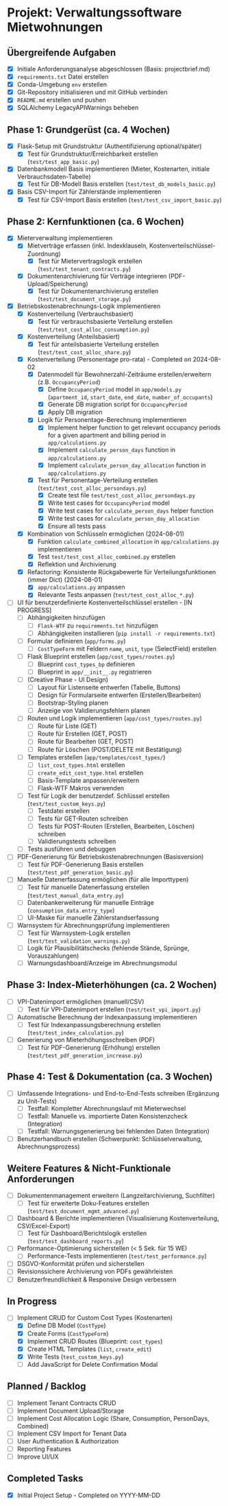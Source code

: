 # Projekt: Verwaltungssoftware Mietwohnungen

## Übergreifende Aufgaben
- [X] Initiale Anforderungsanalyse abgeschlossen (Basis: projectbrief.md)
- [X] `requirements.txt` Datei erstellen
- [X] Conda-Umgebung `env` erstellen
- [X] Git-Repository initialisieren und mit GitHub verbinden
- [X] `README.md` erstellen und pushen
- [X] SQLAlchemy LegacyAPIWarnings beheben

## Phase 1: Grundgerüst (ca. 4 Wochen)
- [X] Flask-Setup mit Grundstruktur (Authentifizierung optional/später)
  - [X] Test für Grundstruktur/Erreichbarkeit erstellen (`test/test_app_basic.py`)
- [X] Datenbankmodell Basis implementieren (Mieter, Kostenarten, initiale Verbrauchsdaten-Tabelle)
  - [X] Test für DB-Modell Basis erstellen (`test/test_db_models_basic.py`)
- [X] Basis CSV-Import für Zählerstände implementieren
  - [X] Test für CSV-Import Basis erstellen (`test/test_csv_import_basic.py`)

## Phase 2: Kernfunktionen (ca. 6 Wochen)
- [X] Mieterverwaltung implementieren
  - [X] Mietverträge erfassen (inkl. Indexklauseln, Kostenverteilschlüssel-Zuordnung)
    - [X] Test für Mietervertragslogik erstellen (`test/test_tenant_contracts.py`)
  - [X] Dokumentenarchivierung für Verträge integrieren (PDF-Upload/Speicherung)
    - [X] Test für Dokumentenarchivierung erstellen (`test/test_document_storage.py`)
- [X] Betriebskostenabrechnungs-Logik implementieren
  - [X] Kostenverteilung (Verbrauchsbasiert)
    - [X] Test für verbrauchsbasierte Verteilung erstellen (`test/test_cost_alloc_consumption.py`)
  - [X] Kostenverteilung (Anteilsbasiert)
    - [X] Test für anteilsbasierte Verteilung erstellen (`test/test_cost_alloc_share.py`)
  - [X] Kostenverteilung (Personentage pro-rata) - Completed on 2024-08-02
    - [X] Datenmodell für Bewohnerzahl-Zeiträume erstellen/erweitern (z.B. `OccupancyPeriod`)
      - [X] Define `OccupancyPeriod` model in `app/models.py` (`apartment_id`, `start_date`, `end_date`, `number_of_occupants`)
      - [X] Generate DB migration script for `OccupancyPeriod`
      - [X] Apply DB migration
    - [X] Logik für Personentage-Berechnung implementieren
      - [X] Implement helper function to get relevant occupancy periods for a given apartment and billing period in `app/calculations.py`
      - [X] Implement `calculate_person_days` function in `app/calculations.py`
      - [X] Implement `calculate_person_day_allocation` function in `app/calculations.py`
    - [X] Test für Personentage-Verteilung erstellen (`test/test_cost_alloc_persondays.py`)
      - [X] Create test file `test/test_cost_alloc_persondays.py`
      - [X] Write test cases for `OccupancyPeriod` model
      - [X] Write test cases for `calculate_person_days` helper function
      - [X] Write test cases for `calculate_person_day_allocation`
      - [X] Ensure all tests pass
  - [X] Kombination von Schlüsseln ermöglichen (2024-08-01)
    - [X] Funktion `calculate_combined_allocation` in `app/calculations.py` implementieren
    - [X] Test `test/test_cost_alloc_combined.py` erstellen
    - [X] Reflektion und Archivierung
  - [X] Refactoring: Konsistente Rückgabewerte für Verteilungsfunktionen (immer Dict) (2024-08-01)
    - [X] `app/calculations.py` anpassen
    - [X] Relevante Tests anpassen (`test/test_cost_alloc_*.py`)
- [ ] UI für benutzerdefinierte Kostenverteilschlüssel erstellen - [IN PROGRESS]
  - [ ] Abhängigkeiten hinzufügen
    - [ ] `Flask-WTF` zu `requirements.txt` hinzufügen
    - [ ] Abhängigkeiten installieren (`pip install -r requirements.txt`)
  - [ ] Formular definieren (`app/forms.py`)
    - [ ] `CostTypeForm` mit Feldern `name`, `unit`, `type` (SelectField) erstellen
  - [ ] Flask Blueprint erstellen (`app/cost_types/routes.py`)
    - [ ] Blueprint `cost_types_bp` definieren
    - [ ] Blueprint in `app/__init__.py` registrieren
  - [ ] (Creative Phase - UI Design)
    - [ ] Layout für Listenseite entwerfen (Tabelle, Buttons)
    - [ ] Design für Formularseite entwerfen (Erstellen/Bearbeiten)
    - [ ] Bootstrap-Styling planen
    - [ ] Anzeige von Validierungsfehlern planen
  - [ ] Routen und Logik implementieren (`app/cost_types/routes.py`)
    - [ ] Route für Liste (GET)
    - [ ] Route für Erstellen (GET, POST)
    - [ ] Route für Bearbeiten (GET, POST)
    - [ ] Route für Löschen (POST/DELETE mit Bestätigung)
  - [ ] Templates erstellen (`app/templates/cost_types/`)
    - [ ] `list_cost_types.html` erstellen
    - [ ] `create_edit_cost_type.html` erstellen
    - [ ] Basis-Template anpassen/erweitern
    - [ ] Flask-WTF Makros verwenden
  - [ ] Test für Logik der benutzerdef. Schlüssel erstellen (`test/test_custom_keys.py`)
    - [ ] Testdatei erstellen
    - [ ] Tests für GET-Routen schreiben
    - [ ] Tests für POST-Routen (Erstellen, Bearbeiten, Löschen) schreiben
    - [ ] Validierungstests schreiben
  - [ ] Tests ausführen und debuggen
- [ ] PDF-Generierung für Betriebskostenabrechnungen (Basisversion)
  - [ ] Test für PDF-Generierung Basis erstellen (`test/test_pdf_generation_basic.py`)
- [ ] Manuelle Datenerfassung ermöglichen (für alle Importtypen)
  - [ ] Test für manuelle Datenerfassung erstellen (`test/test_manual_data_entry.py`)
  - [ ] Datenbankerweiterung für manuelle Einträge (`consumption_data.entry_type`)
  - [ ] UI-Maske für manuelle Zählerstandserfassung
- [ ] Warnsystem für Abrechnungsprüfung implementieren
  - [ ] Test für Warnsystem-Logik erstellen (`test/test_validation_warnings.py`)
  - [ ] Logik für Plausibilitätschecks (fehlende Stände, Sprünge, Vorauszahlungen)
  - [ ] Warnungsdashboard/Anzeige im Abrechnungsmodul

## Phase 3: Index-Mieterhöhungen (ca. 2 Wochen)
- [ ] VPI-Datenimport ermöglichen (manuell/CSV)
  - [ ] Test für VPI-Datenimport erstellen (`test/test_vpi_import.py`)
- [ ] Automatische Berechnung der Indexanpassung implementieren
  - [ ] Test für Indexanpassungsberechnung erstellen (`test/test_index_calculation.py`)
- [ ] Generierung von Mieterhöhungsschreiben (PDF)
  - [ ] Test für PDF-Generierung (Erhöhung) erstellen (`test/test_pdf_generation_increase.py`)

## Phase 4: Test & Dokumentation (ca. 3 Wochen)
- [ ] Umfassende Integrations- und End-to-End-Tests schreiben (Ergänzung zu Unit-Tests)
  - [ ] Testfall: Kompletter Abrechnungslauf mit Mieterwechsel
  - [ ] Testfall: Manuelle vs. importierte Daten Konsistenzcheck (Integration)
  - [ ] Testfall: Warnungsgenerierung bei fehlenden Daten (Integration)
- [ ] Benutzerhandbuch erstellen (Schwerpunkt: Schlüsselverwaltung, Abrechnungsprozess)

## Weitere Features & Nicht-Funktionale Anforderungen
- [ ] Dokumentenmanagement erweitern (Langzeitarchivierung, Suchfilter)
  - [ ] Test für erweiterte Doku-Features erstellen (`test/test_document_mgmt_advanced.py`)
- [ ] Dashboard & Berichte implementieren (Visualisierung Kostenverteilung, CSV/Excel-Export)
  - [ ] Test für Dashboard/Berichtslogik erstellen (`test/test_dashboard_reports.py`)
- [ ] Performance-Optimierung sicherstellen (< 5 Sek. für 15 WE)
  - [ ] Performance-Tests implementieren (`test/test_performance.py`)
- [ ] DSGVO-Konformität prüfen und sicherstellen
- [ ] Revisionssichere Archivierung von PDFs gewährleisten
- [ ] Benutzerfreundlichkeit & Responsive Design verbessern

## In Progress
- [ ] Implement CRUD for Custom Cost Types (Kostenarten)
  - [X] Define DB Model (`CostType`)
  - [X] Create Forms (`CostTypeForm`)
  - [X] Implement CRUD Routes (Blueprint: `cost_types`)
  - [X] Create HTML Templates (`list`, `create_edit`)
  - [X] Write Tests (`test_custom_keys.py`)
  - [ ] Add JavaScript for Delete Confirmation Modal

## Planned / Backlog
- [ ] Implement Tenant Contracts CRUD
- [ ] Implement Document Upload/Storage
- [ ] Implement Cost Allocation Logic (Share, Consumption, PersonDays, Combined)
- [ ] Implement CSV Import for Tenant Data
- [ ] User Authentication & Authorization
- [ ] Reporting Features
- [ ] Improve UI/UX

## Completed Tasks
- [X] Initial Project Setup - Completed on YYYY-MM-DD 